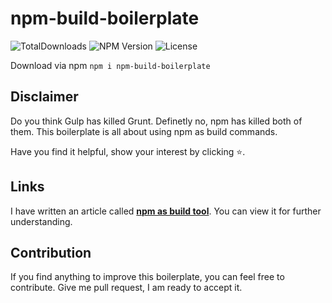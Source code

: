 # npm-build-boilerplate
![TotalDownloads](https://img.shields.io/npm/dt/npm-build-boilerplate.svg)
![NPM Version](https://img.shields.io/npm/v/npm-build-boilerplate.svg)
![License](https://img.shields.io/npm/l/npm-build-boilerplate.svg)

Download via npm
`npm i npm-build-boilerplate`

## Disclaimer
Do you think Gulp has killed Grunt. Definetly no, npm has killed both of them.
This boilerplate is all about using npm as build commands.

Have you find it helpful, show your interest by clicking :star:.

## Links
I have written an article called **[npm as build tool](https://tinyurl.com/lfuqw5u)**. You can view it for further understanding.

## Contribution
If you find anything to improve this boilerplate, you can feel free to contribute. Give me pull request, I am ready to accept it.
